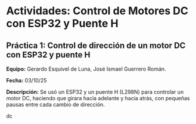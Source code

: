 # Actividades: Control de Motores DC con ESP32 y Puente H

## Práctica 1: Control de dirección de un motor DC con ESP32 y puente H
**Equipo:** Gerardo Esquivel de Luna, José Ismael Guerrero Román.


**Fecha:** 03/10/25


**Descripción:** Se usó un ESP32 y un puente H (L298N) para controlar un motor DC, haciendo que girara hacia adelante y hacia atrás, con pequeñas pausas entre cada cambio de dirección.


dc

